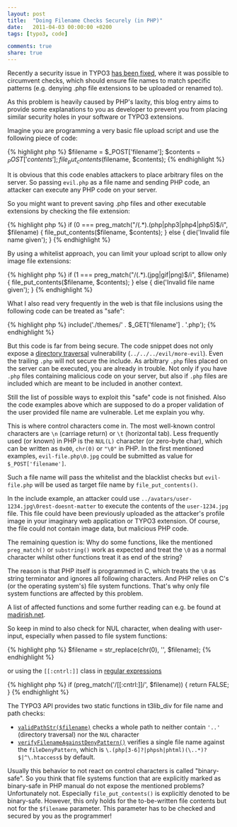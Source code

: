 ```yaml
---
layout: post
title:  "Doing Filename Checks Securely (in PHP)"
date:   2011-04-03 00:00:00 +0200
tags: [typo3, code]

comments: true
share: true
---
```


Recently a security issue in TYPO3 [has been fixed](http://typo3.org/teams/security/security-bulletins/typo3-sa-2010-022/), where it was possible to circumvent checks, which should ensure file names to match specific patterns (e.g. denying .php file extensions to be uploaded or renamed to).

As this problem is heavily caused by PHP's laxity, this blog entry aims to provide some explanations to you as developer to prevent you from placing similar security holes in your software or TYPO3 extensions.

Imagine you are programming a very basic file upload script and use the following piece of code:

{% highlight php %}
$filename = $_POST['filename'];
$contents = $_POST['contents'];
file_put_contents($filename, $contents);
{% endhighlight %}

It is obvious that this code enables attackers to place arbitrary files on the server. So passing `evil.php` as a file name and sending PHP code, an attacker can execute any PHP code on your server.

So you might want to prevent saving .php files and other executable extensions by checking the file extension: 

{% highlight php %}
if (0 === preg_match("/(.*)\.(php|php3|php4|php5)$/i", $filename) {
    file_put_contents($filename, $contents);
} else {
    die('Invalid file name given');
}
{% endhighlight %}

By using a whitelist approach, you can limit your upload script to allow only image file extensions: 

{% highlight php %}
if (1 === preg_match("/(.*)\.(jpg|gif|png)$/i", $filename) {
    file_put_contents($filename, $contents);
} else {
    die('Invalid file name given');
} 
{% endhighlight %}

What I also read very frequently in the web is that file inclusions using the following code can be treated as "safe": 

{% highlight php %}
include('./themes/' . $_GET['filename'] . '.php'); 
{% endhighlight %}

But this code is far from being secure. The code snippet does not only expose a [directory traversal](http://en.wikipedia.org/wiki/Directory_traversal) vulnerability (`../../../evil/more-evil`). Even the trailing `.php` will not secure the include. As arbitrary `.php` files placed on the server can be executed, you are already in trouble. Not only if you have `.php` files containing malicious code on your server, but also if `.php` files are included which are meant to be included in another context.

Still the list of possible ways to exploit this "safe" code is not finished. Also the code examples above which are supposed to do a proper validation of the user provided file name are vulnerable. Let me explain you why.

This is where control characters come in. The most well-known control characters are `\n` (carriage return) or `\t` (horizontal tab). Less frequently used (or known) in PHP is the `NUL(L)` character (or zero-byte char), which can be written as `0x00`, `chr(0)` or `"\0"` in PHP. In the first mentioned examples, `evil-file.php\0.jpg` could be submitted as value for `$_POST['filename']`.

Such a file name will pass the whitelist and the blacklist checks but `evil-file.php` will be used as target file name by `file_put_contents()`.

In the include example, an attacker could use `../avatars/user-1234.jpg\0rest-doesnt-matter` to execute the contents of the `user-1234.jpg` file. This file could have been previously uploaded as the attacker's profile image in your imaginary web application or TYPO3 extension. Of course, the file could not contain image data, but malicious PHP code.

The remaining question is: Why do some functions, like the mentioned `preg_match()` or `substring()` work as expected and treat the `\0` as a normal character whilst other functions treat it as end of the string?

The reason is that PHP itself is programmed in C, which treats the `\0` as string terminator and ignores all following characters. And PHP relies on C's (or the operating system's) file system functions. That's why only file system functions are affected by this problem.

A list of affected functions and some further reading can e.g. be found at [madirish.net](http://www.madirish.net/?article=436).

So keep in mind to also check for NUL character, when dealing with user-input, especially when passed to file system functions:

{% highlight php %}
$filename = str_replace(chr(0), '', $filename);
{% endhighlight %}

or using the `[[:cntrl:]]` class in [regular expressions](http://php.net/manual/de/regexp.reference.character-classes.php) 

{% highlight php %}
if (preg_match('/[[:cntrl:]]/', $filename)) {
    return FALSE;
}
{% endhighlight %}

The TYPO3 API provides two static functions in t3lib_div for file name and path checks: 

* [`validPathStr($filename)`](http://api.typo3.org/typo3v4/current/html/classt3lib__div.html#a186b8fa7d4513e1fad65c06464d738a5) checks a whole path to neither contain `'..'` (directory traversal) nor the `NUL` character
* [`verifyFilenameAgainstDenyPattern()`](http://api.typo3.org/typo3v4/current/html/classt3lib__div.html#a13ae2fa3e811f12987110f0d6b23e17b) verifies a single file name against the `fileDenyPattern`, which is `\.(php[3-6]?|phpsh|phtml)(\..*)?$|^\.htaccess$` by default.

Usually this behavior to not react on control characters is called "binary-safe". So you think that file systems function that are explicitly marked as binary-safe in PHP manual do not expose the mentioned problems? Unfortunately not. Especially `file_put_contents()` is explicitly denoted to be binary-safe. However, this only holds for the to-be-written file contents but not for the `$filename` parameter. This parameter has to be checked and secured by you as the programmer!

